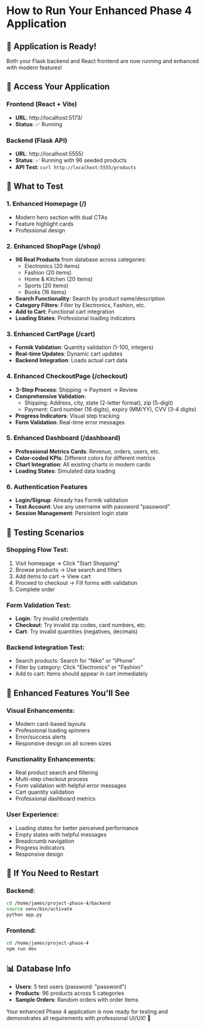 # How to Run Your Enhanced Phase 4 Application

## 🚀 **Application is Ready!**

Both your Flask backend and React frontend are now running and enhanced with modern features!

## 📍 **Access Your Application**

### Frontend (React + Vite)
- **URL**: http://localhost:5173/
- **Status**: ✅ Running

### Backend (Flask API)
- **URL**: http://localhost:5555/
- **Status**: ✅ Running with 96 seeded products
- **API Test**: `curl http://localhost:5555/products`

## 🎯 **What to Test**

### 1. **Enhanced Homepage** (/)
- Modern hero section with dual CTAs
- Feature highlight cards
- Professional design

### 2. **Enhanced ShopPage** (/shop)
- **96 Real Products** from database across categories:
  - Electronics (20 items)
  - Fashion (20 items) 
  - Home & Kitchen (20 items)
  - Sports (20 items)
  - Books (16 items)
- **Search Functionality**: Search by product name/description
- **Category Filters**: Filter by Electronics, Fashion, etc.
- **Add to Cart**: Functional cart integration
- **Loading States**: Professional loading indicators

### 3. **Enhanced CartPage** (/cart) 
- **Formik Validation**: Quantity validation (1-100, integers)
- **Real-time Updates**: Dynamic cart updates
- **Backend Integration**: Loads actual cart data

### 4. **Enhanced CheckoutPage** (/checkout)
- **3-Step Process**: Shipping → Payment → Review
- **Comprehensive Validation**:
  - Shipping: Address, city, state (2-letter format), zip (5-digit)
  - Payment: Card number (16 digits), expiry (MM/YY), CVV (3-4 digits)
- **Progress Indicators**: Visual step tracking
- **Form Validation**: Real-time error messages

### 5. **Enhanced Dashboard** (/dashboard)
- **Professional Metrics Cards**: Revenue, orders, users, etc.
- **Color-coded KPIs**: Different colors for different metrics
- **Chart Integration**: All existing charts in modern cards
- **Loading States**: Simulated data loading

### 6. **Authentication Features**
- **Login/Signup**: Already has Formik validation
- **Test Account**: Use any username with password "password"
- **Session Management**: Persistent login state

## 🧪 **Testing Scenarios**

### **Shopping Flow Test**:
1. Visit homepage → Click "Start Shopping"
2. Browse products → Use search and filters
3. Add items to cart → View cart
4. Proceed to checkout → Fill forms with validation
5. Complete order

### **Form Validation Test**:
- **Login**: Try invalid credentials
- **Checkout**: Try invalid zip codes, card numbers, etc.
- **Cart**: Try invalid quantities (negatives, decimals)

### **Backend Integration Test**:
- Search products: Search for "Nike" or "iPhone"
- Filter by category: Click "Electronics" or "Fashion"
- Add to cart: Items should appear in cart immediately

## 🎨 **Enhanced Features You'll See**

### **Visual Enhancements**:
- Modern card-based layouts
- Professional loading spinners
- Error/success alerts
- Responsive design on all screen sizes

### **Functionality Enhancements**:
- Real product search and filtering
- Multi-step checkout process
- Form validation with helpful error messages
- Cart quantity validation
- Professional dashboard metrics

### **User Experience**:
- Loading states for better perceived performance
- Empty states with helpful messages
- Breadcrumb navigation
- Progress indicators
- Responsive design

## 🔧 **If You Need to Restart**

### Backend:
```bash
cd /home/james/project-phase-4/backend
source venv/bin/activate
python app.py
```

### Frontend:
```bash
cd /home/james/project-phase-4
npm run dev
```

## 📊 **Database Info**
- **Users**: 5 test users (password: "password")
- **Products**: 96 products across 5 categories
- **Sample Orders**: Random orders with order items

Your enhanced Phase 4 application is now ready for testing and demonstrates all requirements with professional UI/UX! 🎉